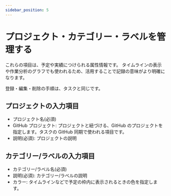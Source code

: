 ```yaml
---
sidebar_position: 5
---
```


# プロジェクト・カテゴリー・ラベルを管理する

これらの項目は、予定や実績につけられる属性情報です。
タイムラインの表示や作業分析のグラフでも使われるため、活用することで記録の意味がより明確になります。

登録・編集・削除の手順は、タスクと同じです。

## プロジェクトの入力項目

- プロジェクト名(必須)
- GitHub プロジェクト: プロジェクトと紐づける、GitHub のプロジェクトを指定します。タスクの GitHub 同期で使われる項目です。
- 説明(必須): プロジェクトの説明

## カテゴリー/ラベルの入力項目

- カテゴリー/ラベル名(必須)
- 説明(必須): カテゴリー/ラベルの説明
- カラー: タイムラインなどで予定の枠内に表示されるときの色を指定します。
